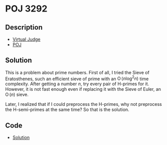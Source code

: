 # POJ 3292

## Description

- [Virtual Judge](https://vjudge.net/problem/POJ-3292)
- [POJ](http://poj.org/problem?id=3292)

## Solution

This is a problem about prime numbers. First of all, I tried the Sieve of Eratosthenes, such an efficient sieve of prime with an $\operatorname{O}(n\log^2{n})$ time complexity. After getting a number $n$, try every pair of H-primes for it. However, it is not fast enough even if replacing it with the Sieve of Euler, an $\operatorname{O}(n)$ sieve.

Later, I realized that if I could preprocess the H-primes, why not preprocess the H-semi-primes at the same time? So that is the solution.

## Code

- [Solution](POJ.3292.0.cpp)
